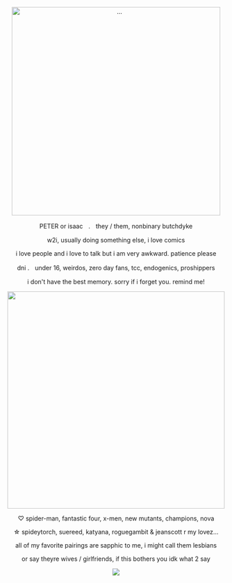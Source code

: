 <p align="center">
<img align="center" width="480" src="https://files.catbox.moe/v92k3v.webp" alt="...">

<p align="center">
PETER or isaacㅤ.ㅤthey / them, nonbinary butchdyke

<p align="center">
<p align="center">
w2i, usually doing something else, i love comics

<p align="center">
i love people and i love to talk but i am very awkward. patience please

<p align="center">
dni .ㅤunder 16, weirdos,  zero day fans, tcc, endogenics,  proshippers

<p align="center">
i don't have the best memory. sorry if i forget you. remind me!

<p align="center">
<img align="center" width="500" src="https://files.catbox.moe/mhr5mv.webp">


<p align="center">
♡ spider-man, fantastic four, x-men, new mutants, champions, nova 

<p align="center">
☆ spideytorch, suereed, katyana, roguegambit & jeanscott r my lovez...

<p align="center">
all of my favorite pairings are sapphic to me, i might call them lesbians

<p align="center">  
or say theyre wives / girlfriends, if this bothers you idk what 2 say

<p align="center">
<img align ="center" src="https://files.catbox.moe/j371nr.webp">
